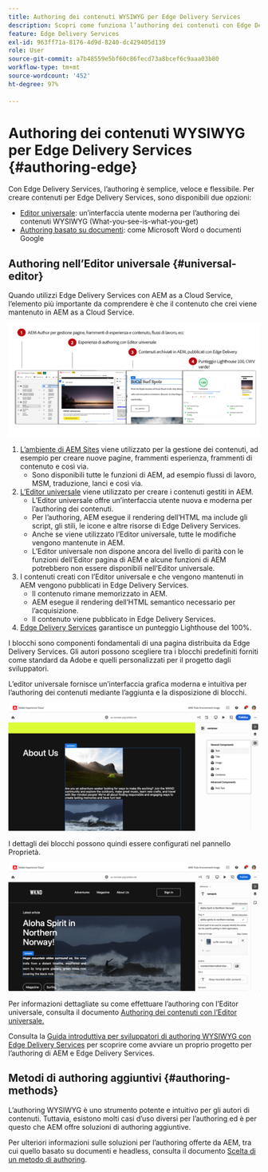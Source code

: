 ```yaml
---
title: Authoring dei contenuti WYSIWYG per Edge Delivery Services
description: Scopri come funziona l’authoring dei contenuti con Edge Delivery Services e come creare contenuti AEM con Edge Delivery Services.
feature: Edge Delivery Services
exl-id: 963ff71a-8176-4d9d-8240-dc429405d139
role: User
source-git-commit: a7b48559e5bf60c86fecd73a8bcef6c9aaa03b80
workflow-type: tm+mt
source-wordcount: '452'
ht-degree: 97%

---
```



# Authoring dei contenuti WYSIWYG per Edge Delivery Services {#authoring-edge}

Con Edge Delivery Services, l’authoring è semplice, veloce e flessibile. Per creare contenuti per Edge Delivery Services, sono disponibili due opzioni:

* [Editor universale](#universal-editor): un’interfaccia utente moderna per l’authoring dei contenuti WYSIWYG (What-you-see-is-what-you-get)
* [Authoring basato su documenti](#document-based): come Microsoft Word o documenti Google

## Authoring nell’Editor universale {#universal-editor}

Quando utilizzi Edge Delivery Services con AEM as a Cloud Service, l’elemento più importante da comprendere è che il contenuto che crei viene mantenuto in AEM as a Cloud Service.

![Come funziona l’authoring WYSIWYG con Edge Delivery Services](assets/how-aem-edge-works.png)

1. [L’ambiente di AEM Sites](/help/sites-cloud/authoring/quick-start.md) viene utilizzato per la gestione dei contenuti, ad esempio per creare nuove pagine, frammenti esperienza, frammenti di contenuto e così via.
   * Sono disponibili tutte le funzioni di AEM, ad esempio flussi di lavoro, MSM, traduzione, lanci e così via.
1. [L’Editor universale](/help/sites-cloud/authoring/universal-editor/authoring.md) viene utilizzato per creare i contenuti gestiti in AEM.
   * L’Editor universale offre un’interfaccia utente nuova e moderna per l’authoring dei contenuti.
   * Per l’authoring, AEM esegue il rendering dell’HTML ma include gli script, gli stili, le icone e altre risorse di Edge Delivery Services.
   * Anche se viene utilizzato l’Editor universale, tutte le modifiche vengono mantenute in AEM.
   * L’Editor universale non dispone ancora del livello di parità con le funzioni dell’Editor pagina di AEM e alcune funzioni di AEM potrebbero non essere disponibili nell’Editor universale.
1. I contenuti creati con l’Editor universale e che vengono mantenuti in AEM vengono pubblicati in Edge Delivery Services.
   * Il contenuto rimane memorizzato in AEM.
   * AEM esegue il rendering dell’HTML semantico necessario per l’acquisizione.
   * Il contenuto viene pubblicato in Edge Delivery Services.
1. [Edge Delivery Services](/help/edge/developer/keeping-it-100.md) garantisce un punteggio Lighthouse del 100%.

I blocchi sono componenti fondamentali di una pagina distribuita da Edge Delivery Services. Gli autori possono scegliere tra i blocchi predefiniti forniti come standard da Adobe e quelli personalizzati per il progetto dagli sviluppatori.

L’editor universale fornisce un’interfaccia grafica moderna e intuitiva per l’authoring dei contenuti mediante l’aggiunta e la disposizione di blocchi.

![Aggiunta e disposizione di blocchi nell’editor universale](assets/blocks.png)

I dettagli dei blocchi possono quindi essere configurati nel pannello Proprietà.

![Configurazione delle proprietà del blocco](assets/block-properties.png)

Per informazioni dettagliate su come effettuare l’authoring con l’Editor universale, consulta il documento [Authoring dei contenuti con l’Editor universale.](/help/sites-cloud/authoring/universal-editor/authoring.md)

Consulta la [Guida introduttiva per sviluppatori di authoring WYSIWYG con Edge Delivery Services](/help/edge/wysiwyg-authoring/edge-dev-getting-started.md) per scoprire come avviare un proprio progetto per l’authoring di AEM e Edge Delivery Services.

## Metodi di authoring aggiuntivi  {#authoring-methods}

L’authoring WYSIWYG è uno strumento potente e intuitivo per gli autori di contenuti. Tuttavia, esistono molti casi d’uso diversi per l’authoring ed è per questo che AEM offre soluzioni di authoring aggiuntive.

Per ulteriori informazioni sulle soluzioni per l’authoring offerte da AEM, tra cui quello basato su documenti e headless, consulta il documento [Scelta di un metodo di authoring](/help/edge/authoring-methods.md).
